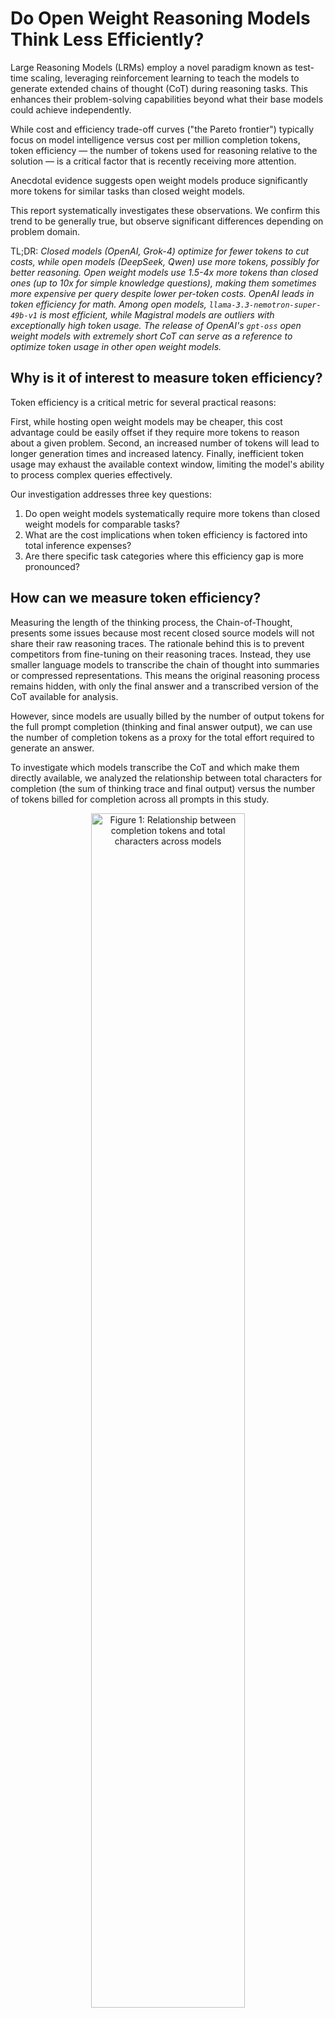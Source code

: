 # Do Open Weight Reasoning Models Think Less Efficiently?

Large Reasoning Models (LRMs) employ a novel paradigm known as test-time scaling, leveraging reinforcement learning to teach the models to generate extended chains of thought (CoT) during reasoning tasks. This enhances their problem-solving capabilities beyond what their base models could achieve independently.

While cost and efficiency trade-off curves ("the Pareto frontier") typically focus on model intelligence versus cost per million completion tokens, token efficiency — the number of tokens used for reasoning relative to the solution — is a critical factor that is recently receiving more attention. 

Anecdotal evidence suggests open weight models produce significantly more tokens for similar tasks than closed weight models. 

This report systematically investigates these observations. We confirm this trend to be generally true, but observe significant differences depending on problem domain.

TL;DR: *Closed models (OpenAI, Grok-4) optimize for fewer tokens to cut costs, while open models (DeepSeek, Qwen) use more tokens, possibly for better reasoning. Open weight models use 1.5-4x more tokens than closed ones (up to 10x for simple knowledge questions), making them sometimes more expensive per query despite lower per-token costs. OpenAI leads in token efficiency for math. Among open models, `llama-3.3-nemotron-super-49b-v1` is most efficient, while Magistral models are outliers with exceptionally high token usage. The release of OpenAI's `gpt-oss` open weight models with extremely short CoT can serve as a reference to optimize token usage in other open weight models.*

## Why is it of interest to measure token efficiency?

Token efficiency is a critical metric for several practical reasons:

First, while hosting open weight models may be cheaper, this cost advantage could be easily offset if they require more tokens to reason about a given problem. Second, an increased number of tokens will lead to longer generation times and increased latency. Finally, inefficient token usage may exhaust the available context window, limiting the model's ability to process complex queries effectively.

Our investigation addresses three key questions:

1. Do open weight models systematically require more tokens than closed weight models for comparable tasks?
2. What are the cost implications when token efficiency is factored into total inference expenses?
3. Are there specific task categories where this efficiency gap is more pronounced?

## How can we measure token efficiency? 

Measuring the length of the thinking process, the Chain-of-Thought, presents some issues because most recent closed source models will not share their raw reasoning traces. The rationale behind this is to prevent competitors from fine-tuning on their reasoning traces. Instead, they use smaller language models to transcribe the chain of thought into summaries or compressed representations. This means the original reasoning process remains hidden, with only the final answer and a transcribed version of the CoT available for analysis.

However, since models are usually billed by the number of output tokens for the full prompt completion (thinking and final answer output), we can use the number of completion tokens as a proxy for the total effort required to generate an answer.

To investigate which models transcribe the CoT and which make them directly available, we analyzed the relationship between total characters for completion (the sum of thinking trace and final output) versus the number of tokens billed for completion across all prompts in this study.

<div align="center" id="fig1">
<img src="./images/tokens_vs_characters_selected_models.png" alt="Figure 1: Relationship between completion tokens and total characters across models" style="width: 70%;">
</div>

[Figure 1](#fig1) illustrates the relationship between total characters for completion (combining thinking trace and final output) versus the number of tokens billed for completion across all prompts in this study. Each model shows a linear relationship, but with different slopes depending on the specific model implementation.

<div align="center"  id="fig2">
<img src="./images/characters_per_token_by_model.png" alt="Figure 2: Slopes of characters per completion vs. billed tokens for each model" style="width: 70%;">
</div>

[Figure 2](#fig2) presents the extracted slopes for each model, revealing interesting patterns. 

- **Open weight models** show a consistent character-to-token ratio of approximately 3-3.4, which is typical for tokenizers. This suggests that no transcription took place for these models.
- **Claude 3.7 Sonnet** exhibits a ratio of 2.8, suggesting that the CoT is mostly intact, but the lower ratio may indicate that some filtering took place, possibly through simple word filtering or substitution.
- **Gemini models** show a slope of ~1, which suggests a text densification ratio of 3:1. While the original CoT is not available, the output remains proportional to chain of thought length and should reflect the reasoning process.
- **OpenAI and Claude models** show a ratio of 0.3, with closer examination of the scatter plot revealing that character count doesn't increase with CoT length, suggesting only a summary of the entire CoT is provided rather than transcription. This behavior seems to be specific to chat completions, as continuous updates are seen in streaming mode.

Some models also provide information about reasoning tokens as part of the API response. However, we found this number to be unreliable in many cases as some models (Claude) would only return the number of tokens of the transcribed CoT, while others would provide token counts that exceeded the total completion length. We introduced consistency checks to decide how to extract the reasoning token count, as described in the appendix.

Based on these findings, we use completion tokens to assess overall effort, supplemented by reasoning tokens from APIs where available.

## Dataset

To systematically evaluate token efficiency across different reasoning domains, we curated a dataset consisting of three categories:

- *Knowledge questions*: Can be answered in one sentence from the model's pre-training corpus.
- *Math problems*: Math problems should exhibit the most optimized behavior of reasoning models.
- *Logic puzzles*: Logic puzzles require both semantic understanding and logical reasoning.

The questions were chosen to be solvable within the 30,000 token limit to avoid truncated responses.

## Findings

### Knowledge questions

This part of the evaluation consists of 5 trivial knowledge questions that can be answered in one word and that do not require reasoning at all. E.g.

1) What is the capital of Australia?
2) How many days are there in February during a leap year?

All models were able to respond to these prompts correctly. The purpose of these questions is to probe for superfluous reasoning. Efficient models should be able to determine that no reasoning is required.

<div align="center" id="fig3">
<img src="./images/knowledge/token_composition_by_prompt_chart.png" alt="Figure 3: Average token composition by knowledge question prompt across all models" style="width: 70%;">
</div>

[Figure 3](#fig3) shows the average number of reasoning and output tokens for each prompt. We can see that, on average, reasoning models spend hundreds of tokens pondering simple knowledge questions.

<div align="center" style="display: flex; justify-content: center;" id="fig4">
<img src="./images/knowledge/token_composition_stacked_chart.png" alt="Figure 4: Token composition breakdown by model for knowledge questions" style="width: 70%;"> 
</div>

Resolving this per model reveals stark differences. [Figure 4](#fig4) shows that closed-weight frontier lab models are far more token efficient than open weight models.

<div align="center" style="display: flex; justify-content: center;" id="fig5">
<img src="./images/knowledge/average_relative_completion_tokens_chart.png" alt="Figure 5: Average relative completion tokens for knowledge questions by model" style="width: 70%;">
</div>

To better quantify the excess token ratio, we normalized the token count for each prompt relative to the most optimized closed weight models (reference). This approach considers the excess token ratio for all prompts equally, which contrasts with averaging across all completion lengths, which would be dominated by long completions.

[Figure 5](#fig5) shows the mean excess token ratio for different LLMs. The recently released Magistral models are an extreme outlier with up to 10x excess tokens. We also see that most other open weight models show an excess token ratio of around 4, meaning that they use four times as many tokens as the most optimized closed weight models. The recently released `gpt-oss-120b` by OpenAI leads all other models in token efficiency.

How does this affect inference costs? [Figure 6](#fig6) shows the mean cost per model for knowledge questions, based on minimum and maximum completion pricing on the OpenRouter API in July 2025. The better token efficiency of closed weight models often compensates for the higher API pricing of those models.

<div align="center" id="fig6">
<img src="./images/knowledge/mean_cost_knowledge.png" alt="Figure 6: Mean inference cost for knowledge questions by model" style="width: 40%; gap: 10px;">
<img src="./images/model_pricing_comparison.png" alt="Figure A: Model pricing comparison showing min/max costs per million tokens" style="width: 40%;">
</div>

### Math problems

Most reasoning models are specifically trained to solve mathematical problems. One reason for this is that math problems are usually easily verifiable, which is a key advantage for reinforcement learning. Furthermore, math problems are also an easy benchmark target for reasoning models as there are many widely available problem sets.

For this study, we selected a set of six problems to test token efficiency in the math domain. Three problems were sourced from [AIME](https://artofproblemsolving.com/wiki/index.php/American_Invitational_Mathematics_Examination) 2025, and one problem was taken from AIME 2023. Easier problems were chosen to prevent models from exceeding the 30,000 token limit. To further investigate the role of memorization in problem-solving, we created two modified problems by changing the variables in one AIME 2025 problem and the AIME 2023 problem. The rationale behind this approach is that unknown problems may require a longer chain of thought, as the model cannot rely on memorized solutions. The AIME 2025 problems are too new to be in the pre-training data of any model, while some may have seen the AIME 2023 problems during pre-training. 

Example:

*AIME2025I Problem 2* (Original): **"Find the sum of all positive integers $n$ such that $n+2$ divides the product $3(n+3)(n^2+9).$"**
*AIME2025I Problem 2* (Modified): **"Find the sum of all positive integers $n$ such that $n+2$ divides the product $3(n+3)(n^2+7).$"**
 
<div align="center" id="fig7">
<img src="./images/math/success_rate_heatmap.png" alt="Success rate All Math Prompts" style="width: 60%;">
</div>

With a few exceptions, all models were able to solve the math problems correctly [Figure 7](#fig7).

We can see that, on average, fewer than 10,000 tokens are required to solve the selected problems ([Figure 8](#fig8)). The more complex problems from the AIME2025 set would easily require more than 30,000 tokens in some models and were therefore not used for this evaluation to avoid skewing the distribution due to truncation.

<div align="center" id="fig8">
<img src="./images/math/token_composition_by_prompt_chart.png" alt="Token Composition by Math Prompt" style="width: 70%;">
</div>

Remarkably, the number of tokens required to solve the pairs of original and modified problems is almost identical. This could suggest two trends across all LLMs:
- These math problems are not solved based on memorization, but algorithmically.
- The number of tokens is identical for similar problems.
 
<div align="center" id="fig9">
<br>
<img src="./images/math/average_relative_completion_tokens_chart.png" alt="Average Relative Completion Tokens Across All Math Prompts" style="width: 70%;">
</div>

[Figure 9](#fig9) shows the relative excess token ratio compared to the reference. In contrast to the trends observed for knowledge questions, the relative ratio between models is much lower. `o4-mini-high-long` is a notable outlier with a surprisingly low token count — 3x fewer tokens than other commercial models. This suggests that o4-mini has been specifically optimized for token efficiency in mathematical problems. The same optimizations seem to be shared by the OpenAI open weight model `gpt-oss-120b`. The recently released `grok-4` also seems to have been optimized for token efficiency in math problems. The most efficient open weight model is `llama-3.3-nemotron-super-49b-v1`, which uses fewer tokens than most closed weight models. `magistral-small` and `magistral-medium` remain the highest token count models, but show only 3x the ratio of the reference models.

Generally, there is a very clear trend toward higher reasoning token usage for open weight models in math problems, compared to closed weight models. This may suggest an optimization toward benchmarking performance rather than production efficiency.

<div align="center">
<img src="./images/math/mean_cost_math.png" alt="Min/Max Completion Cost - Math Prompts" style="width: 60%;">
</div>

Examining completion costs reveals that since token consumption is relatively similar across most models for math problems, those with higher per-token pricing naturally incur the highest completion costs. However, the exceptional token efficiency of `o4-mini-high-long` and `gpt-oss-120b` enables them to achieve very competitive total completion costs despite potentially higher per-token costs, demonstrating how optimization can offset pricing disadvantages.

### Logic puzzles

Logic puzzles are a curious domain for reasoning models. They require a combination of semantic understanding and logical reasoning, making them an interesting test case for evaluating reasoning capabilities. 

However, many well-known logic puzzles are commonly found in pre-training data, which causes models to be over-fitted on specific solutions. Non-reasoning models will often have difficulty recognizing small changes to logic problems and tend to answer them based on memorization of the original problem. The [Misguided Attention](https://github.com/cpldcpu/MisguidedAttention) evaluation showcases this issue. Reasoning models can often overcome the bias of their pre-training data in the CoT and solve modified problems correctly.

To explore the effect of memorization, variants of two well-known logic puzzles were selected in addition to a generic logic puzzle (roses problem).

#### Bridge and torch problem

The [bridge and torch problem](https://en.wikipedia.org/wiki/Bridge_and_torch_problem) requires finding the minimum time for four people with a torch to cross a bridge at night. The original problem and three variants were included:

| Problem Variant | Description |
|------------------|-------------|
| bridge_torch_default | The *unmodified problem* in its most well-known version with a 17-minute solution |
| bridge_torch_easy | *Ambiguous* version where two solutions exist: 10 and 17 minutes|
| bridge_torch_easy_10m | *Simplified* version with a 10-minute solution |
| bridge_torch_impossible | Constraints that make the problem *impossible* to solve |

Generally, we found that even more recent reasoning models struggle with logic problems that have ambiguous or impossible solutions.

#### Monty Hall problem

The [Monty Hall problem](https://en.wikipedia.org/wiki/Monty_Hall_problem) is a very well-known and famously unintuitive probability puzzle. All base models used for reasoning models are severely over-fitted on this problem and are biased toward solutions of the Monty Hall problem even for remotely similar scenarios.

The original problem and two variants were included:

| Problem Variant | Description |
|------------------|-------------|
| monty_hall_default | The *unmodified* Monty Hall problem |
| monty_hall_inverse | A *modified* version of the Monty Hall problem with the opposite solution |
| monty_appliance_simple | An *ambiguous* problem that can be easily answered by humans, but is usually answered in the context of the Monty Hall problem by reasoning models |

<div align="center" id="fig10">
<img src="./images/logic_puzzles/success_rate_heatmap.png" alt="Figure 10: Success rate for logic puzzle prompts by model" style="width: 70%;">
</div>

[Figure 10](#fig10) shows the success rates across different logic puzzle problems. Unlike the math problems, success rates vary significantly across both models and problem types. Only the default problems were solved by all models, while many models struggle with modified problems, indicating strong influence of pre-existing bias in the model.

<div align="center" id="fig11">
<img src="./images/logic_puzzles/token_composition_by_prompt_chart.png" alt="Figure 11: Token composition by logic puzzle prompt" style="width: 60%;">
</div>

[Figure 11](#fig11) shows the average token consumption for all prompts. Remarkably, the number of reasoning tokens is the lowest for the default problems, while it significantly increases for modified problems. This is unlike the observation for math problems and suggests that pre-existing bias allows solving the problems with a shorter CoT for the default problems. The impossible problem generates the longest CoT as the models tend to try many solutions before giving up.

<div align="center" id="fig12">
<img src="./images/logic_puzzles/token_composition_stacked_chart.png" alt="Figure 12: Token composition breakdown by model for logic puzzles" style="width: 60%;">
<img src="./images/logic_puzzles/average_relative_completion_tokens_chart.png" alt="Figure 13: Average relative completion tokens for logic puzzles by model" style="width: 60%;">
</div>

Similar to the patterns observed in other categories, [Figure 12](#fig12) shows that open-weight models use more tokens than closed-weight models for logic puzzles. However, the gap is far less pronounced than for math and knowledge questions. `magistral-small` and `magistral-medium` still present an exception for high token usage. `claude-opus-4` uses the fewest reasoning tokens, a trend generally observed across problem domains. The extreme token optimization that was observed for `o4-mini-high` cannot be seen for logic puzzles.

Similar to the math domain, Nvidia's model `llama-3.3-nemotron-super-49b-v1` stands out as the most token efficient open weight model before the release of `gpt-oss-120b`.

<div align="center" id="fig14">
<img src="./images/logic_puzzles/mean_cost_logic_puzzle.png" alt="Figure 14: Mean inference cost for logic puzzles by model" style="width: 50%;">
</div>

The cost analysis for the logic puzzle prompts reveals few surprises; since the variation in tokens is modest for logic prompts, the completion cost mostly scales with token pricing.

## Chain of Thought Optimization

Since the chain of thought of `gpt-oss-120b` is freely accessible, it allows us to inspect some of the length optimizations that are likely also part of the other OpenAI models. Below, we compare the CoT of `gpt-oss-120b` with the CoT of `Deepseek-R1-0528` for selected knowledge, math and logic prompts.

### Knowledge

#### Question
> Which continent is Brazil located on?

#### Response DeepSeek R1-0528

```
Okay, the user is asking which continent Brazil is located on. This seems like a straightforward geography question. 

Hmm, I recall that Brazil is the largest country in South America. Let me double-check that fact to be sure. Yes, definitely South America. 

The user just wants a simple answer without any extra details, so I'll keep it concise. No need to mention neighboring countries or other continents. 

I wonder if they're asking for a school assignment or just casual curiosity. Either way, the answer is clear. 

Should I add that it's in the southern hemisphere? No, the question only asks for the continent. Best to stick to what was asked. 

"South America" it is. Short and accurate.
```

#### Response gpt-oss-120b

```
The user asks: "Which continent is Brazil located on?" Answer: South America. Provide answer.
```

We can see that `gpt-oss-120b` omits a lot of superfluous reasoning and directly provides the answer. 

### Math

#### Question (AIME2023II P1)

>The numbers of apples growing on each of six apple trees form an arithmetic sequence where the greatest number of apples growing on any of the six trees is double the least number of apples growing on any of the six trees. The total number of apples growing on all six trees is $990.$ Find the greatest number of apples growing on any of the six trees.

#### Response DeepSeek R1-0528 (middle part omitted for brevity)

```
The problem states that the apples on six trees form an arithmetic sequence, with the greatest number being double the least number. The total apples are 990, and I need to find the greatest number of apples.

An arithmetic sequence has each term after the first obtained by adding a constant difference. So, if I denote the first term (the least number) as \( a \), and the common difference as \( d \), then the sequence is \( a, a+d, a+2d, a+3d, a+4d, a+5d \).

Since it's six trees, the terms are \( a, a+d, a+2d, a+3d, a+4d, a+5d \).

The greatest number is \( a + 5d \), and it's given that this is double the least number, which is \( a \). So,

\[ a + 5d = 2a \]

Let me write that down:

\[ a + 5d = 2a \]

Then, simplifying:

\[ 5d = 2a - a \]

\[ 5d = a \]

...middle part omitted...

Therefore, the greatest number is 220.

... Further 30 lines omitted...

Thus, the greatest number is 220.

So I think that's the answer.
```

#### Response gpt-oss-120b

```
We need to solve: Six terms in arithmetic sequence, with max = 2 * min. Sum = 990. Find max.

Let sequence: a, a+d, a+2d, a+3d, a+4d, a+5d, where a is first term (least? Actually could be smallest or largest? It says "greatest number ... is double the least number". In arithmetic sequence, the terms are increasing if d>0. So smallest is a, largest is a+5d. Then a+5d = 2a (since greatest = double least). So a+5d = 2a => 5d = a => a = 5d.

So first term a =5d. Then terms are: 5d, 6d, 7d, 8d, 9d, 10d. Indeed smallest 5d, largest 10d = double. Good.

Sum = (5d+6d+7d+8d+9d+10d) = (5+6+7+8+9+10)d = (45) d? Let's compute: 5+6=11, +7=18, +8=26, +9=35, +10=45. Yes sum =45 d?

Given total sum =990 => 45 d =990 => d=990/45=22? 45*22 = 990 indeed. So d=22. Then greatest number = 10d = 220.

Check: smallest =5d=110, largest=220, sum=990.

Answer: 220.

But ensure integer conditions. Yes.

Thus answer: 220.

Now produce final answer.
```

`DeepSeek-R1-0528` generates on average 3,104 reasoning tokens while `gpt-oss-120b` generates only 268 for this prompt. We can observe a number of curious optimizations in the CoT of `gpt-oss-120b`:
- It uses extremely abbreviated language, avoiding any unnecessary words.
- Formatting in the CoT is notably reduced, compared to the output: No markdown sequences, very limited use of math formatting.
- Much fewer iterations are used to check the results once they are found.
  
### Logic puzzles

For brevity, only examples of `gpt-oss-120b` traces are shown here. 

#### Original Monty Hall Problem 

```
We need to answer the classic Monty Hall problem. The answer: you should always swap, because it gives 2/3 chance of winning the car. Provide explanation.
```

#### Inverted Monty Hall Problem 

```
We need to answer: "You're on a game show... three doors: 1 donkey, 2 cars. You pick one. Host opens one of the others revealing a luxury car. Then you can keep or swap. What should you do to win a car?" This is a variation of Monty Hall but with two cars and one donkey. We need to compute probabilities.

Initially, you pick a door randomly. Probability you initially picked donkey = 1/3, car = 2/3. There are two cars and one donkey.

... middle part omitted ...

Thus answer: Keep initial (do not swap). Provide explanation.

Make answer concise.
```

A very curious finding is that the model is able to distinguish between logic problems where the solution is known from the training data, e.g., the Monty Hall problem, and modified problems that require additional reasoning, such as the *inverted* Monty Hall problem. It will only initiate a long CoT for the unknown problem.

## Model evolution

While we have only looked at recent model variants above, it is also of interest to look at the historic evolution between different reasoning model variants. 

The figures below show how the relative completion tokens changed across the different problem domains for iterations of models within the labs.

<div align="center" id="fig15">
<img src="./images/knowledge/grouped_relative_tokens_chart.png" alt="Figure 14: Mean inference cost for logic puzzles by model" style="width: 70%;">
<img src="./images/math/grouped_relative_tokens_chart.png" alt="Figure 14: Mean inference cost for logic puzzles by model" style="width: 70%;">
<img src="./images/logic_puzzles/grouped_relative_tokens_chart.png" alt="Figure 14: Mean inference cost for logic puzzles by model" style="width: 70%;">
</div>

We can observe four key trends:

- Closed weight models have been iteratively optimized to use fewer tokens to reduce inference cost. 
- The open weight models (*DeepSeek* and *Qwen*) have increased their token usage for newer versions, possibly reflecting a priority toward better reasoning performance.
- OpenAI models stand out for extreme token efficiency in math problems, even beginning with o1. It appears that X-AI is taking a similar approach with `grok-4`, with significant improvements compared to `grok-3-mini`.
- The recently released `gpt-oss-120b` and `gpt-oss-20b` seem to inherit the CoT density optimization from the o-mini models.

## Summary

<div align="center" id="fig16">
<img src="./images/average_relative_completion_tokens_chart.png" alt="Figure 16: Relative tokens across all domains" style="width: 90%;">

</div>

We find that open-weight models use consistently more tokens than closed-weight models for equivalent tasks. However, the efficiency gap depends on the workload and is most pronounced for superfluous reasoning in knowledge questions. On average, 3x more tokens are required for knowledge prompts. The gap reduces to less than 2x for math problems and logic puzzles. 

Furthermore, many closed weight models allow steering of the reasoning effort, which provides an effective way to reduce token usage for simple tasks. 

`llama-3.3-nemotron-super-49b-v1` stands out as the most token efficient open weight model across all domains prior to the release of the `gpt-oss` models, while the Magistral models represent an unusual outlier toward the high end.

The recent release of `gpt-oss-120b` and `gpt-oss-20b` as open weight and state-of-the-art token efficient reasoning models with **freely accessible CoT** can serve as a reference for further optimization of other models.

We note the continued trend of closed weight reasoning models to improve token efficiency also in non-benchmark domains and suggest this as an important avenue for future open weight models. A more densified CoT will also allow for more efficient context usage and may counter context degradation during challenging reasoning tasks.

## Acknowledgments

Thanks to Teknium and Billy for providing feedback on early drafts of this report and encouragement for its creation. Nous Research is acknowledged for providing tokens for this investigation. 

Also, lesson learned: *Do not work for more than one week on a model benchmarking problem or you may spend countless hours integrating results from newly released models.*

# Methods
    
## General

All models were accessed through OpenRouter, with the exception of Deephermes, which was accessed via the Nous API, and DeepSeek R1-524, which was accessed through the DeepSeek API. Generation limits were set to 30,000 tokens with reasoning effort configured to "high" in the OpenRouter API. In cases where models timed out before generating the full 30,000 tokens, queries were restarted and the provider was adjusted as needed to ensure completion when the query did not complete initially. Typical reasons for failure to complete were timeouts.

Statistical analysis was conducted with N=5 samples for each prompt and language model combination.

## Acquiring response and thinking token data

While many models directly provide reasoning token counts through their API responses, we found these numbers to be unreliable in numerous cases. For instance, Anthropic models would only return the length of the transcribed Chain of Thought rather than the actual CoT lengths, while other models would occasionally report CoT lengths that exceeded the total completion length—a logical impossibility.

To address these inconsistencies, our evaluation scripts implemented consistency checks to assess the validity of returned CoT lengths. When the provided reasoning token counts failed validation, we employed fallback estimation methods using the following formulas:

- When CoT text is not available: CoT tokens = Completion tokens - (Answer length in characters / 3.1)
- When CoT text is available: CoT tokens = Completion tokens × (CoT length in characters / completion length in characters)

## Model pricing

Pricing data for completion tokens (measured in $/1M tokens) was automatically extracted from the OpenRouter API for each model in July 2025, with the exception of Deephermes3. The pricing information captures both minimum and maximum rates available through different providers, as illustrated in Figure A below.

<div align="center">
<img src="./images/model_pricing_comparison.png" alt="Figure A: Model pricing comparison showing min/max costs per million tokens" style="width: 70%;">
</div>

## Dataset, harness and evaluation code

All datasets and code can be found in this repository: [(https://github.com/cpldcpu/LRMTokenEconomy/)](https://github.com/cpldcpu/LRMTokenEconomy/).